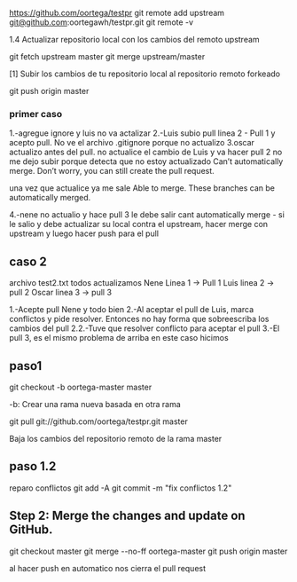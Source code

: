 https://github.com/oortega/testpr
git remote add upstream git@github.com:oortegawh/testpr.git
git remote -v

1.4 Actualizar repositorio local con los cambios del remoto upstream

git fetch upstream master
git merge upstream/master

[1] Subir los cambios de tu repositorio local al repositorio remoto forkeado

git push origin master


### primer caso

1.-agregue ignore y luis no va actalizar
2.-Luis subio pull linea 2 - Pull 1 y acepto pull. No ve el archivo .gitignore porque no actualizo
3.oscar actualizo antes del pull. no actualice el cambio de Luis y va hacer pull 2
   no me dejo subir porque detecta que no estoy actualizado
   Can’t automatically merge. Don’t worry, you can still create the pull request. 

   una vez que actualice ya me sale  Able to merge. These branches can be automatically merged.

4.-nene no actualio y hace pull 3
	le debe salir cant automatically merge - si le salio y debe actualizar su local contra el upstream, hacer merge con upstream y luego hacer push para el pull
	
	
	

## caso 2

archivo test2.txt
todos actualizamos
Nene Linea 1 -> Pull 1 
Luis linea 2 -> pull 2
Oscar linea 3 -> pull 3

1.-Acepte pull Nene y todo bien
2.-Al aceptar el pull de Luis, marca conflictos y pide resolver. Entonces no hay forma que sobreescriba los cambios del pull 2.2.-Tuve que resolver conflicto para aceptar el pull
3.-El pull 3, es el mismo problema de arriba
en este caso hicimos

## paso1
git checkout -b oortega-master master

-b: Crear una rama nueva basada en otra rama


git pull git://github.com/oortega/testpr.git master

Baja los cambios del repositorio remoto  de la rama master

## paso 1.2
reparo conflictos
git add -A
git commit -m "fix conflictos 1.2"


## Step 2: Merge the changes and update on GitHub.

git checkout master
git merge --no-ff oortega-master
git push origin master

al hacer push en automatico nos cierra el pull request

